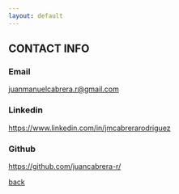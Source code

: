 ```yaml
---
layout: default
---
```


## CONTACT INFO

<h3> Email </h3>
<a href="mailto:juanmanuelcabrera.r@gmail.com" subject="email"> juanmanuelcabrera.r@gmail.com </a>

<h3> Linkedin </h3>
<a href="{{'https://www.linkedin.com/in/jmcabrerarodriguez'}}"> https://www.linkedin.com/in/jmcabrerarodriguez </a>

<h3> Github </h3>
<a href="{{'https://github.com/juancabrera-r/'}}"> https://github.com/juancabrera-r/ </a>


[back](./)
